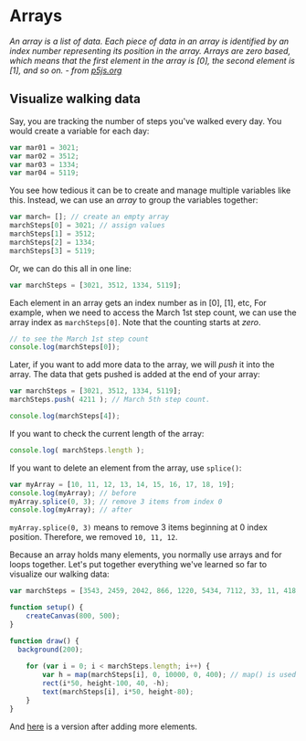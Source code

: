 # Arrays 

*An array is a list of data. Each piece of data in an array is identified by an index number representing its position in the array. Arrays are zero based, which means that the first element in the array is [0], the second element is [1], and so on. - from [p5js.org](https://p5js.org/examples/arrays-array.html)*

## Visualize walking data 

Say, you are tracking the number of steps you've walked every day. You would create a variable for each day:

```js
var mar01 = 3021;
var mar02 = 3512;
var mar03 = 1334;
var mar04 = 5119;
```

You see how tedious it can be to create and manage multiple variables like this. Instead, we can use an *array* to group the variables together:

```js
var march= []; // create an empty array
marchSteps[0] = 3021; // assign values
marchSteps[1] = 3512;
marchSteps[2] = 1334;
marchSteps[3] = 5119;
```

Or, we can do this all in one line:

```js
var marchSteps = [3021, 3512, 1334, 5119];
```

Each element in an array gets an index number as in [0], [1], etc, For example, when we need to access the March 1st step count, we can use the array index as `marchSteps[0]`. Note that the counting starts at *zero*.

```js
// to see the March 1st step count
console.log(marchSteps[0]);
```

Later, if you want to add more data to the array, we will *push* it into the array. The data that gets pushed is added at the end of your array:

```js
var marchSteps = [3021, 3512, 1334, 5119];
marchSteps.push( 4211 ); // March 5th step count.

console.log(marchSteps[4]);
```

If you want to check the current length of the array:

```js
console.log( marchSteps.length );
```

If you want to delete an element from the array, use `splice()`:

```js
var myArray = [10, 11, 12, 13, 14, 15, 16, 17, 18, 19]; 
console.log(myArray); // before
myArray.splice(0, 3); // remove 3 items from index 0
console.log(myArray); // after
```

`myArray.splice(0, 3)` means to remove 3 items beginning at 0 index position. Therefore, we removed `10, 11, 12`.

Because an array holds many elements, you normally use arrays and for loops together. Let's put together everything we've learned so far to visualize our walking data:

```js
var marchSteps = [3543, 2459, 2042, 866, 1220, 5434, 7112, 33, 11, 418, 5729, 2737, 1406, 4839];

function setup() {
	createCanvas(800, 500);
}

function draw() {
  background(200);
	
	for (var i = 0; i < marchSteps.length; i++) {
		var h = map(marchSteps[i], 0, 10000, 0, 400); // map() is used to convert 0-10000 range to 0-400 range.
		rect(i*50, height-100, 40, -h);
		text(marchSteps[i], i*50, height-80);
	}
}
```


And [here](https://codepen.io/cdaein/pen/Rpeowm?editors=0010) is a version after adding more elements.
